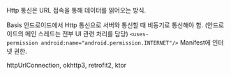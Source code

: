 Http 통신은 URL 접속을 통해 데이터를 읽어오는 방식.

Basis
안드로이드에서 Http 통신으로 서버와 통신할 때 비동기로 통신해야 함.
(안드로이드의 메인 스레드는 전부 UI 관련 처리를 담당)
`<uses-permission android:name="android.permission.INTERNET"/>` Manifest에 인터넷 권한.

httpUrlConnection, okhttp3, retrofit2, ktor